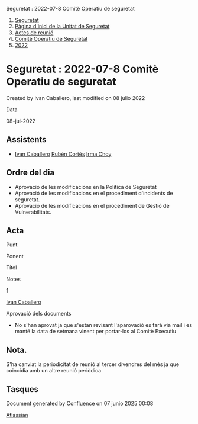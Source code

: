 Seguretat : 2022-07-8 Comitè Operatiu de seguretat  

1.  [Seguretat](index.md)
2.  [Pàgina d'inici de la Unitat de Seguretat](15368362.md)
3.  [Actes de reunió](26317880.md)
4.  [Comitè Operatiu de Seguretat](81855047.md)
5.  [2022](2022_100010196.md)

Seguretat : 2022-07-8 Comitè Operatiu de seguretat
==================================================

Created by Ivan Caballero, last modified on 08 julio 2022

Data

08-jul-2022

Assistents
----------

*   [Ivan Caballero](https://confluence.aoc.cat/display/~icaballero) [Rubén Cortés](https://confluence.aoc.cat/display/~rcortes) [Irma Choy](https://confluence.aoc.cat/display/~ichoy)
    

Ordre del dia
-------------

*   Aprovació de les modificacions en la Política de Seguretat
*   Aprovació de les modificacions en el procediment d'incidents de seguretat.
*   Aprovació de les modificacions en el procediment de Gestió de Vulnerabilitats.

Acta
----

Punt

Ponent

Títol

Notes

1

[Ivan Caballero](https://confluence.aoc.cat/display/~icaballero)

Aprovació dels documents

*   No s'han aprovat ja que s'estan revisant l'aparovació es farà via mail i es manté la data de setmana vinent per portar-los al Comitè Executiu

  

  

  

  

Nota.
-----

S'ha canviat la periodicitat de reunió al tercer divendres del més ja que coincidia amb un altre reunió periòdica

Tasques
-------

Document generated by Confluence on 07 junio 2025 00:08

[Atlassian](http://www.atlassian.com/)